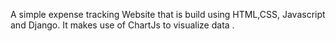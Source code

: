 A simple expense tracking Website that is build using HTML,CSS, Javascript and Django. It makes use of ChartJs to visualize data .
